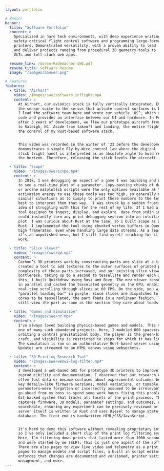 ```yaml
---
layout: portfolio

# Banner
banner:
  title: "Software Portfolio"
  content: >
    Specialized in hard tech environments, with deep experience writing
    safety-critical flight control software and programming large-format 3D
    printers. Demonstrated versatility, with a proven ability to lead
    and deliver projects ranging from procedural 3D geometry tools to
    GUIs and full-stack web apps.

  resume_link: /Soren-Rademacher-SWE.pdf
  resume_title: Software Resume
  image: "/images/banner.png"

# Features
features:
  - title: "Airhart"
    video: /images/swe/software_inflight.mp4
    content: >
      At Airhart, our avionics stack is fully vertically integrated. Everything from
      the sensor suite to the servos that actuate control surfaces is built in-house.
      I lead the software team here and wrote our vehicle ‘OS’, which runs GNC control
      code and provides an interface between our UI and hardware. In February of 2025,
      after 3 years of development, we flew our prototype aircraft from Los Angeles
      to Raleigh, NC. Aside from takeoff and landing, the entire flight was under
      the control of my Rust-based software stack.


      This video was recorded in the winter of ‘23 before the development of our UI and
      demonstrates a simple Fly-by-Wire control law where the digital
      stick (right hand) is interpreted as an absolute angle to hold relative to
      the horizon. Therefore, releasing the stick levels the aircraft.

  - title: "Scope"
    video: "/images/swe/scope.mp4"
    content: >
      In 2018, I was debugging an aspect of a game I was building and needed
      to see a real-time plot of a parameter. Copy-pasting chunks of data to Excel
      or arcane matplotlib scripts were the only options available at the time. The
      activation energy to use these tools was too high, so generally my strategy in
      similar situations as to simply to print these numbers to the terminal and do my
      best to interpret them that way.  I was struck by a sudden frustration about the
      idea of struggling with this for the rest of my life. If I had a visualization
      tool designed to ingest, display, and explore  data from stdin in real time, I
      could instantly turn any print debugging session into an intuitive explorable
      plot. I was curious about Rust at the time, so I built scope as a way to learn
      Rust. I implemented the tool using chunked vertex buffers in OpenGL to maintain
      high framerates, even when handling large data streams. As a learning project,
      it's an unpolished mess, but I still find myself reaching for it regularly at
      work. 

  - title: "Slice Viewer"
    video: "/images/swe/qd.mp4"
    content: >
      Carbon’s 3D printers work by constructing parts one slice at a time. When I
      created a tool to add textures to the outer surfaces of printed parts, the
      complexity of these parts increased, and our existing slice viewer became a
      bottleneck, taking up to a second to tessellate and render each slice. To solve
      this, I built Quickdraw using Rust and Bevy. The new viewer tessellated slices
      in parallel and cached the tesselated geometry on the GPU, enabling smooth,
      real-time scrolling through slices at 60 FPS. On the side, you will see a
      "parallel loading bar" in purple. Since slices are dispatched to all available
      cores to be tessellated, the part loads in a nonlinear fashion. The user can
      still view the part as soon as the section they care about loads.
      
  - title: "Games and Simulation"
    video: "/images/swe/nc.mp4"
    content: >
      I've always loved building physics-based games and models. This video is
      one of many such abandoned projects. Here, I modeled 800 spacecraft (rectangles)
      orbiting a central gravitational body. The player is the green-highlighted
      craft, and visibility is restricted to ships for which it has line of sight.
      The simulation is run on an authoritative Rust-based server using a custom ECS.
      Updates are streamed to an HTML canvas using websockets.

  - title: "3D Printing Research Tool"
    video: "/images/swe/webui-log-filter.mp4"
    content: >
      I developed a web-based GUI for prototype 3D printers to improve experiment
      reproducibility and documentation. I observed that our research engineers
      often lost data or became confused about experimental outcomes because
      key details—like firmware versions, model variations, or tunable process
      parameters—were forgotten or incorrectly assumed to be irrelevant. I got the
      go-ahead from my boss to spend some work hours fixing this problem. I built a
      Git-backed system that tracks all facets of the print process. The interface
      captures firmware, 3D models, parameter settings, and outcomes, and makes them
      searchable, ensuring any experiment can be precisely reviewed or repeated. The
      server itself is written in Rust and uses Diesel to manage state in a Postgres
      database. The front end is handwritten HTML/CSS/JavaScript.


      It's hard to demo this software without revealing proprietary information,
      so I’ve only included a short clip of the print log filtering system.
      Here, I’m filtering down prints that lasted more than 1000 seconds
      and were started by me (SLR). This is just one aspect of the software.
      There are also pages to view live video and telemetry as a print runs,
      pages to manage models and script files, a built in script editor which
      enforces that changes are documented and versioned, printer settings, user
      management, and more.
---
```

